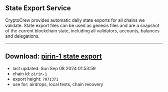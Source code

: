 ## State Export Service
CryptoCrew provides automatic daily state exports for all chains we validate. State export files can be used as genesis files and are a snapshot of the current blockchain state, including all validators, accounts, balances and delegations.

---
**Download: [pirin-1 state export](https://dl-eu2.ccvalidators.com/SERVICE/nolus/pirin-1_export_7071371.json)**
---

- last updated: Sun Sep 08 2024 01:53:59
- chain id: `pirin-1`
- export height: `7071371`
- use for: airdrops, local tests, chain recovery
